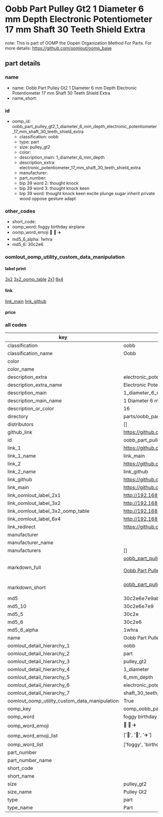 # Oobb Part Pulley Gt2 1 Diameter 6 mm Depth Electronic Potentiometer 17 mm Shaft 30 Teeth Shield Extra  

note: This is part of OOMP the Oopen Organization Method For Parts. For more details: https://github.com/oomlout/oomp_base

##  part details
  







### name
* name: Oobb Part Pulley Gt2 1 Diameter 6 mm Depth Electronic Potentiometer 17 mm Shaft 30 Teeth Shield Extra
* name_short: 
### id
* oomp_id: oobb_part_pulley_gt2_1_diameter_6_mm_depth_electronic_potentiometer_17_mm_shaft_30_teeth_shield_extra
  * classification: oobb
  * type: part
  * size: pulley_gt2
  * color: 
  * description_main: 1_diameter_6_mm_depth
  * description_extra: electronic_potentiometer_17_mm_shaft_30_teeth_shield_extra
  * manufacturer: 
  * part_number: 
  * bip 39 word 2: thought knock
  * bip 39 word 3: thought knock keen
  * bip 39 word: thought knock keen excite plunge sugar inherit private wood oppose gesture adapt

### other_codes
* short_code: 
* oomp_word: foggy birthday airplane
* oomp_word_emoji :foggy: :birthday: :airplane:
* md5_6_alpha: 1whra
* md5_6: 30c2e6






### oomlout_oomp_utility_custom_data_manipulation
#### label print
[3x2](http://192.168.1.245:1112/?label=oomp%201whra)
[3x2_oomp_table](http://192.168.1.108:1112/?label=oomp%201whra)
[2x1](http://192.168.1.242:1112/?label=oomp%201whra)
[6x4](http://192.168.1.55:1112/?label=oomp%201whra)    

#### link

[link_main](https://github.com/oomlout/oomlout_oomp_version_1_messy/tree/main/parts/oobb_part_pulley_gt2_1_diameter_6_mm_depth_electronic_potentiometer_17_mm_shaft_30_teeth_shield_extra) [link_github](https://github.com/oomlout/oomlout_oomp_version_1_messy/tree/main/parts/oobb_part_pulley_gt2_1_diameter_6_mm_depth_electronic_potentiometer_17_mm_shaft_30_teeth_shield_extra)                             

#### price







### all codes 
| key | value |  
| --- | --- |  
| classification | oobb |  
| classification_name | Oobb |  
| color |  |  
| color_name |  |  
| description_extra | electronic_potentiometer_17_mm_shaft_30_teeth_shield_extra |  
| description_extra_name | Electronic Potentiometer 17 mm Shaft 30 Teeth Shield Extra |  
| description_main | 1_diameter_6_mm_depth |  
| description_main_name | 1 Diameter 6 mm Depth |  
| description_or_color | 16 |  
| directory | parts/oobb_part_pulley_gt2_1_diameter_6_mm_depth_electronic_potentiometer_17_mm_shaft_30_teeth_shield_extra |  
| distributors | [] |  
| github_link | https://github.com/oomlout/oomlout_oomp_part_src/tree/main/parts/oobb_part_pulley_gt2_1_diameter_6_mm_depth_electronic_potentiometer_17_mm_shaft_30_teeth_shield_extra |  
| id | oobb_part_pulley_gt2_1_diameter_6_mm_depth_electronic_potentiometer_17_mm_shaft_30_teeth_shield_extra |  
| link_1 | https://github.com/oomlout/oomlout_oomp_version_1_messy/tree/main/parts/oobb_part_pulley_gt2_1_diameter_6_mm_depth_electronic_potentiometer_17_mm_shaft_30_teeth_shield_extra |  
| link_1_name | link_main |  
| link_2 | https://github.com/oomlout/oomlout_oomp_version_1_messy/tree/main/parts/oobb_part_pulley_gt2_1_diameter_6_mm_depth_electronic_potentiometer_17_mm_shaft_30_teeth_shield_extra |  
| link_2_name | link_github |  
| link_github | https://github.com/oomlout/oomlout_oomp_version_1_messy/tree/main/parts/oobb_part_pulley_gt2_1_diameter_6_mm_depth_electronic_potentiometer_17_mm_shaft_30_teeth_shield_extra |  
| link_main | https://github.com/oomlout/oomlout_oomp_version_1_messy/tree/main/parts/oobb_part_pulley_gt2_1_diameter_6_mm_depth_electronic_potentiometer_17_mm_shaft_30_teeth_shield_extra |  
| link_oomlout_label_2x1 | http://192.168.1.242:1112/?label=oomp%201whra |  
| link_oomlout_label_3x2 | http://192.168.1.245:1112/?label=oomp%201whra |  
| link_oomlout_label_3x2_oomp_table | http://192.168.1.108:1112/?label=oomp%201whra |  
| link_oomlout_label_6x4 | http://192.168.1.55:1112/?label=oomp%201whra |  
| link_redirect | https://github.com/oomlout/oomlout_oomp_version_1_messy/tree/main/parts/oobb_part_pulley_gt2_1_diameter_6_mm_depth_electronic_potentiometer_17_mm_shaft_30_teeth_shield_extra |  
| manufacturer |  |  
| manufacturer_name |  |  
| manufacturers | [] |  
| markdown_full | [oobb_part_pulley_gt2_1_diameter_6_mm_depth_electronic_potentiometer_17_mm_shaft_30_teeth_shield_extra](none)<br>[](none)<br>[Oobb Part Pulley Gt2 1 Diameter 6 Mm Depth Electronic Potentiometer 17 Mm Shaft 30 Teeth Shield Extra](none)<br><br> |  
| markdown_short | [oobb_part_pulley_gt2_1_diameter_6_mm_depth_electronic_potentiometer_17_mm_shaft_30_teeth_shield_extra](none)<br><br> |  
| md5 | 30c2e6e7e9ab2e7b635374ecf35ef707 |  
| md5_10 | 30c2e6e7e9 |  
| md5_5 | 30c2e |  
| md5_6 | 30c2e6 |  
| md5_6_alpha | 1whra |  
| name | Oobb Part Pulley Gt2 1 Diameter 6 mm Depth Electronic Potentiometer 17 mm Shaft 30 Teeth Shield Extra |  
| oomlout_detail_hierarchy_1 | oobb |  
| oomlout_detail_hierarchy_2 | part |  
| oomlout_detail_hierarchy_3 | pulley_gt2 |  
| oomlout_detail_hierarchy_4 | 1_diameter |  
| oomlout_detail_hierarchy_5 | 6_mm_depth |  
| oomlout_detail_hierarchy_6 | electronic_potentiometer_17_mm |  
| oomlout_detail_hierarchy_7 | shaft_30_teeth_shield_extra |  
| oomlout_oomp_utility_custom_data_manipulation | True |  
| oomp_key | oomp_oobb_part_pulley_gt2_1_diameter_6_mm_depth_electronic_potentiometer_17_mm_shaft_30_teeth_shield_extra |  
| oomp_word | foggy birthday airplane |  
| oomp_word_emoji | :foggy: :birthday: :airplane: |  
| oomp_word_emoji_list | [':foggy:', ':birthday:', ':airplane:'] |  
| oomp_word_list | ['foggy', 'birthday', 'airplane'] |  
| part_number |  |  
| part_number_name |  |  
| short_code |  |  
| short_name |  |  
| size | pulley_gt2 |  
| size_name | Pulley Gt2 |  
| type | part |  
| type_name | Part |  
